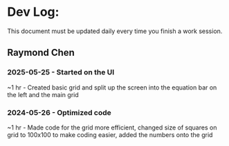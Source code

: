 # Dev Log:

This document must be updated daily every time you finish a work session.

## Raymond Chen 

### 2025-05-25 - Started on the UI
~1 hr - Created basic grid and split up the screen into the equation bar on the left and the main grid

### 2024-05-26 - Optimized code
~1 hr - Made code for the grid more efficient, changed size of squares on grid to 100x100 to make coding easier, added the numbers onto the grid

